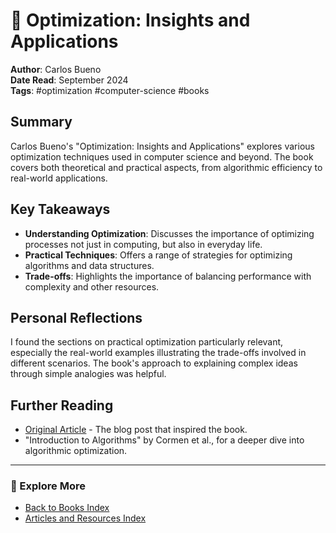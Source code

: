 # 📖 Optimization: Insights and Applications

**Author**: Carlos Bueno  
**Date Read**: September 2024  
**Tags**: #optimization #computer-science #books  

## Summary

Carlos Bueno's "Optimization: Insights and Applications" explores various optimization techniques used in computer science and beyond. The book covers both theoretical and practical aspects, from algorithmic efficiency to real-world applications.

## Key Takeaways

- **Understanding Optimization**: Discusses the importance of optimizing processes not just in computing, but also in everyday life.
- **Practical Techniques**: Offers a range of strategies for optimizing algorithms and data structures.
- **Trade-offs**: Highlights the importance of balancing performance with complexity and other resources.

## Personal Reflections

I found the sections on practical optimization particularly relevant, especially the real-world examples illustrating the trade-offs involved in different scenarios. The book's approach to explaining complex ideas through simple analogies was helpful.

## Further Reading

- [Original Article](https://carlos.bueno.org/optimization/) - The blog post that inspired the book.
- "Introduction to Algorithms" by Cormen et al., for a deeper dive into algorithmic optimization.

---

### 📂 Explore More

- [Back to Books Index](01-Literature-Notes/Books/Books-Index.md)
- [Articles and Resources Index](../Articles-and-Resources/Articles-and-Resources-Index.md)
